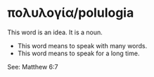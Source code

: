 # πολυλογία/polulogia
This word is an idea. It is a noun.

* This word means to speak with many words.
* This word means to speak for a long time.

See: Matthew 6:7
